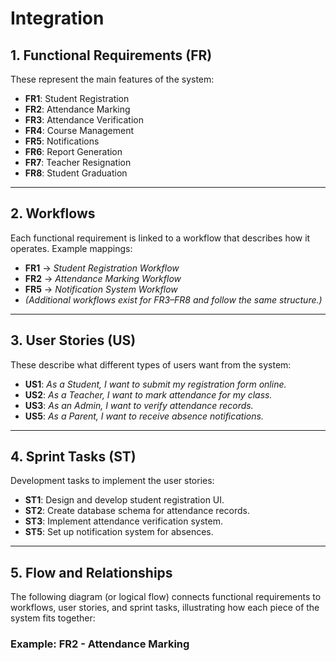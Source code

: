 # Integration

## 1. Functional Requirements (FR)

These represent the main features of the system:

- **FR1**: Student Registration  
- **FR2**: Attendance Marking  
- **FR3**: Attendance Verification  
- **FR4**: Course Management  
- **FR5**: Notifications  
- **FR6**: Report Generation  
- **FR7**: Teacher Resignation  
- **FR8**: Student Graduation  

---

## 2. Workflows

Each functional requirement is linked to a workflow that describes how it operates. Example mappings:

- **FR1** → *Student Registration Workflow*  
- **FR2** → *Attendance Marking Workflow*  
- **FR5** → *Notification System Workflow*  
- *(Additional workflows exist for FR3–FR8 and follow the same structure.)*

---

## 3. User Stories (US)

These describe what different types of users want from the system:

- **US1**: *As a Student, I want to submit my registration form online.*  
- **US2**: *As a Teacher, I want to mark attendance for my class.*  
- **US3**: *As an Admin, I want to verify attendance records.*  
- **US5**: *As a Parent, I want to receive absence notifications.*

---

## 4. Sprint Tasks (ST)

Development tasks to implement the user stories:

- **ST1**: Design and develop student registration UI.  
- **ST2**: Create database schema for attendance records.  
- **ST3**: Implement attendance verification system.  
- **ST5**: Set up notification system for absences.

---

## 5. Flow and Relationships

The following diagram (or logical flow) connects functional requirements to workflows, user stories, and sprint tasks, illustrating how each piece of the system fits together:

### Example: FR2 - Attendance Marking

